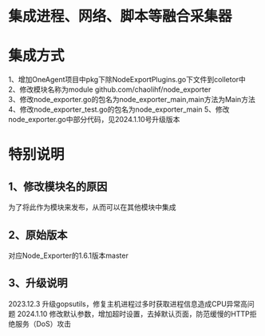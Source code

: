 # 集成进程、网络、脚本等融合采集器
# 集成方式
1、增加OneAgent项目中pkg下除NodeExportPlugins.go下文件到colletor中  
2、修改模块名称为module github.com/chaolihf/node_exporter  
3、修改node_exporter.go的包名为node_exporter_main,main方法为Main方法
4、修改node_exporter_test.go的包名为node_exporter_main
5、修改node_exporter.go中部分代码，见2024.1.10号升级版本

# 特别说明
## 1、修改模块名的原因
为了将此作为模块来发布，从而可以在其他模块中集成

## 2、原始版本
对应Node_Exporter的1.6.1版本master

## 3、升级说明
2023.12.3 升级gopsutils，修复主机进程过多时获取进程信息造成CPU异常高问题
2024.1.10 修改默认参数，增加超时设置，去掉默认页面，防范缓慢的HTTP拒绝服务（DoS）攻击